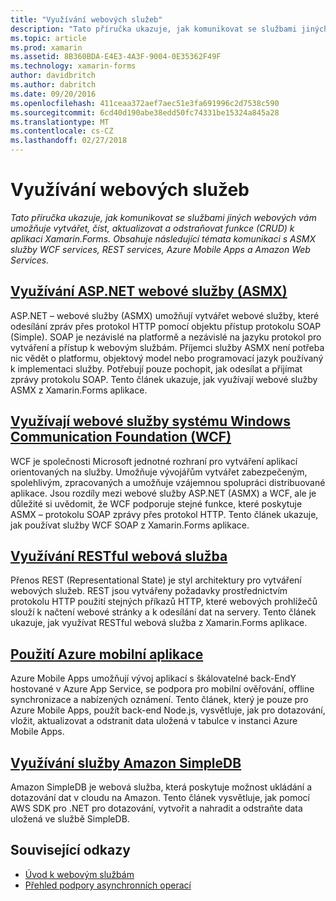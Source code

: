 ```yaml
---
title: "Využívání webových služeb"
description: "Tato příručka ukazuje, jak komunikovat se službami jiných webových vám umožňuje vytvářet, číst, aktualizovat a odstraňovat funkce (CRUD) k aplikaci Xamarin.Forms. Obsahuje následující témata komunikaci s ASMX služby WCF services, REST services, Azure Mobile Apps a Amazon Web Services."
ms.topic: article
ms.prod: xamarin
ms.assetid: 8B360BDA-E4E3-4A3F-9004-0E35362F49F
ms.technology: xamarin-forms
author: davidbritch
ms.author: dabritch
ms.date: 09/20/2016
ms.openlocfilehash: 411ceaa372aef7aec51e3fa691996c2d7538c590
ms.sourcegitcommit: 6cd40d190abe38edd50fc74331be15324a845a28
ms.translationtype: MT
ms.contentlocale: cs-CZ
ms.lasthandoff: 02/27/2018
---
```

# <a name="consuming-web-services"></a>Využívání webových služeb

_Tato příručka ukazuje, jak komunikovat se službami jiných webových vám umožňuje vytvářet, číst, aktualizovat a odstraňovat funkce (CRUD) k aplikaci Xamarin.Forms. Obsahuje následující témata komunikaci s ASMX služby WCF services, REST services, Azure Mobile Apps a Amazon Web Services._

## <a name="consuming-an-aspnet-web-service-asmxxamarin-formsdata-cloudconsumingasmxmd"></a>[Využívání ASP.NET webové služby (ASMX)](~/xamarin-forms/data-cloud/consuming/asmx.md)

ASP.NET – webové služby (ASMX) umožňují vytvářet webové služby, které odesílání zpráv přes protokol HTTP pomocí objektu přístup protokolu SOAP (Simple). SOAP je nezávislé na platformě a nezávislé na jazyku protokol pro vytváření a přístup k webovým službám. Příjemci služby ASMX není potřeba nic vědět o platformu, objektový model nebo programovací jazyk používaný k implementaci služby. Potřebují pouze pochopit, jak odesílat a přijímat zprávy protokolu SOAP. Tento článek ukazuje, jak využívají webové služby ASMX z Xamarin.Forms aplikace.

## <a name="consuming-a-windows-communication-foundation-wcf-web-servicexamarin-formsdata-cloudconsumingwcfmd"></a>[Využívají webové služby systému Windows Communication Foundation (WCF)](~/xamarin-forms/data-cloud/consuming/wcf.md)

WCF je společnosti Microsoft jednotné rozhraní pro vytváření aplikací orientovaných na služby. Umožňuje vývojářům vytvářet zabezpečeným, spolehlivým, zpracovaných a umožňuje vzájemnou spolupráci distribuované aplikace. Jsou rozdíly mezi webové služby ASP.NET (ASMX) a WCF, ale je důležité si uvědomit, že WCF podporuje stejné funkce, které poskytuje ASMX – protokolu SOAP zprávy přes protokol HTTP. Tento článek ukazuje, jak používat služby WCF SOAP z Xamarin.Forms aplikace.

## <a name="consuming-a-restful-web-servicexamarin-formsdata-cloudconsumingrestmd"></a>[Využívání RESTful webová služba](~/xamarin-forms/data-cloud/consuming/rest.md)

Přenos REST (Representational State) je styl architektury pro vytváření webových služeb. REST jsou vytvářeny požadavky prostřednictvím protokolu HTTP použití stejných příkazů HTTP, které webových prohlížečů slouží k načtení webové stránky a k odesílání dat na servery. Tento článek ukazuje, jak využívat RESTful webová služba z Xamarin.Forms aplikace.

## <a name="consuming-an-azure-mobile-appxamarin-formsdata-cloudconsumingazuremd"></a>[Použití Azure mobilní aplikace](~/xamarin-forms/data-cloud/consuming/azure.md)

Azure Mobile Apps umožňují vývoj aplikací s škálovatelné back-EndY hostované v Azure App Service, se podpora pro mobilní ověřování, offline synchronizace a nabízených oznámení. Tento článek, který je pouze pro Azure Mobile Apps, použít back-end Node.js, vysvětluje, jak pro dotazování, vložit, aktualizovat a odstranit data uložená v tabulce v instanci Azure Mobile Apps.

## <a name="consuming-an-amazon-simpledb-servicexamarin-formsdata-cloudconsumingawsmd"></a>[Využívání služby Amazon SimpleDB](~/xamarin-forms/data-cloud/consuming/aws.md)

Amazon SimpleDB je webová služba, která poskytuje možnost ukládání a dotazování dat v cloudu na Amazon. Tento článek vysvětluje, jak pomocí AWS SDK pro .NET pro dotazování, vytvořit a nahradit a odstraňte data uložená ve službě SimpleDB.


## <a name="related-links"></a>Související odkazy

- [Úvod k webovým službám](~/cross-platform/data-cloud/web-services/index.md)
- [Přehled podpory asynchronních operací](~/cross-platform/platform/async.md)
